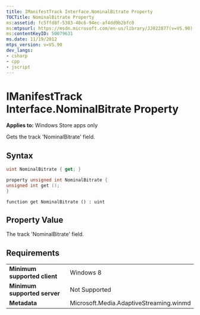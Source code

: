 ```yaml
---
title: IManifestTrack Interface.NominalBitrate Property
TOCTitle: NominalBitrate Property
ms:assetid: fc5ffd8f-5383-40c6-94ec-af4dd9b2bfc0
ms:mtpsurl: https://msdn.microsoft.com/en-us/library/JJ822877(v=VS.90)
ms:contentKeyID: 50079631
ms.date: 11/19/2012
mtps_version: v=VS.90
dev_langs:
- csharp
- cpp
- jscript
---
```


# IManifestTrack Interface.NominalBitrate Property

**Applies to:** Windows Store apps only

Gets the track 'NominalBitrate' field.

## Syntax

```csharp
uint NominalBitrate { get; }
```

```cpp
property unsigned int NominalBitrate {
unsigned int get ();
}
```

```jscript
function get NominalBitrate () : uint
```

## Property Value

The track 'NominalBitrate' field.

## Requirements

|||
|--- |--- |
|**Minimum supported client**|Windows 8|
|**Minimum supported server**|Not Supported|
|**Metadata**|Microsoft.Media.AdaptiveStreaming.winmd|

